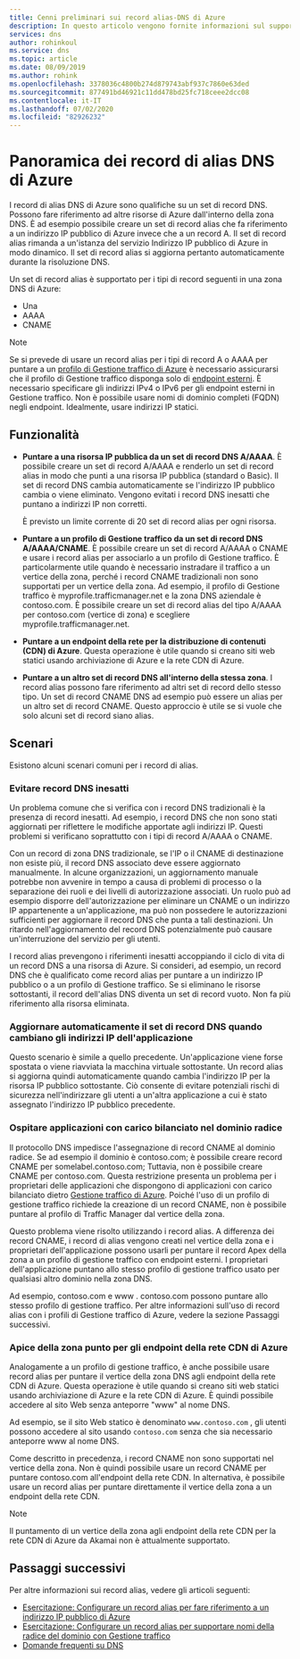 ```yaml
---
title: Cenni preliminari sui record alias-DNS di Azure
description: In questo articolo vengono fornite informazioni sul supporto per i record alias in Microsoft Azure DNS.
services: dns
author: rohinkoul
ms.service: dns
ms.topic: article
ms.date: 08/09/2019
ms.author: rohink
ms.openlocfilehash: 3378036c4800b274d879743abf937c7860e63ded
ms.sourcegitcommit: 877491bd46921c11dd478bd25fc718ceee2dcc08
ms.contentlocale: it-IT
ms.lasthandoff: 07/02/2020
ms.locfileid: "82926232"
---
```

# <a name="azure-dns-alias-records-overview"></a>Panoramica dei record di alias DNS di Azure

I record di alias DNS di Azure sono qualifiche su un set di record DNS. Possono fare riferimento ad altre risorse di Azure dall'interno della zona DNS. È ad esempio possibile creare un set di record alias che fa riferimento a un indirizzo IP pubblico di Azure invece che a un record A. Il set di record alias rimanda a un'istanza del servizio Indirizzo IP pubblico di Azure in modo dinamico. Il set di record alias si aggiorna pertanto automaticamente durante la risoluzione DNS.

Un set di record alias è supportato per i tipi di record seguenti in una zona DNS di Azure: 

- Una
- AAAA
- CNAME

> [!NOTE]
> Se si prevede di usare un record alias per i tipi di record A o AAAA per puntare a un [profilo di Gestione traffico di Azure](../traffic-manager/quickstart-create-traffic-manager-profile.md) è necessario assicurarsi che il profilo di Gestione traffico disponga solo di [endpoint esterni](../traffic-manager/traffic-manager-endpoint-types.md#external-endpoints). È necessario specificare gli indirizzi IPv4 o IPv6 per gli endpoint esterni in Gestione traffico. Non è possibile usare nomi di dominio completi (FQDN) negli endpoint. Idealmente, usare indirizzi IP statici.

## <a name="capabilities"></a>Funzionalità

- **Puntare a una risorsa IP pubblica da un set di record DNS A/AAAA**. È possibile creare un set di record A/AAAA e renderlo un set di record alias in modo che punti a una risorsa IP pubblica (standard o Basic). Il set di record DNS cambia automaticamente se l'indirizzo IP pubblico cambia o viene eliminato. Vengono evitati i record DNS inesatti che puntano a indirizzi IP non corretti.

   È previsto un limite corrente di 20 set di record alias per ogni risorsa.

- **Puntare a un profilo di Gestione traffico da un set di record DNS A/AAAA/CNAME**. È possibile creare un set di record A/AAAA o CNAME e usare i record alias per associarlo a un profilo di Gestione traffico. È particolarmente utile quando è necessario instradare il traffico a un vertice della zona, perché i record CNAME tradizionali non sono supportati per un vertice della zona. Ad esempio, il profilo di Gestione traffico è myprofile.trafficmanager.net e la zona DNS aziendale è contoso.com. È possibile creare un set di record alias del tipo A/AAAA per contoso.com (vertice di zona) e scegliere myprofile.trafficmanager.net.
- **Puntare a un endpoint della rete per la distribuzione di contenuti (CDN) di Azure**. Questa operazione è utile quando si creano siti web statici usando archiviazione di Azure e la rete CDN di Azure.
- **Puntare a un altro set di record DNS all'interno della stessa zona**. I record alias possono fare riferimento ad altri set di record dello stesso tipo. Un set di record CNAME DNS ad esempio può essere un alias per un altro set di record CNAME. Questo approccio è utile se si vuole che solo alcuni set di record siano alias.

## <a name="scenarios"></a>Scenari

Esistono alcuni scenari comuni per i record di alias.

### <a name="prevent-dangling-dns-records"></a>Evitare record DNS inesatti

Un problema comune che si verifica con i record DNS tradizionali è la presenza di record inesatti. Ad esempio, i record DNS che non sono stati aggiornati per riflettere le modifiche apportate agli indirizzi IP. Questi problemi si verificano soprattutto con i tipi di record A/AAAA o CNAME.

Con un record di zona DNS tradizionale, se l'IP o il CNAME di destinazione non esiste più, il record DNS associato deve essere aggiornato manualmente. In alcune organizzazioni, un aggiornamento manuale potrebbe non avvenire in tempo a causa di problemi di processo o la separazione dei ruoli e dei livelli di autorizzazione associati. Un ruolo può ad esempio disporre dell'autorizzazione per eliminare un CNAME o un indirizzo IP appartenente a un'applicazione, ma può non possedere le autorizzazioni sufficienti per aggiornare il record DNS che punta a tali destinazioni. Un ritardo nell'aggiornamento del record DNS potenzialmente può causare un'interruzione del servizio per gli utenti.

I record alias prevengono i riferimenti inesatti accoppiando il ciclo di vita di un record DNS a una risorsa di Azure. Si consideri, ad esempio, un record DNS che è qualificato come record alias per puntare a un indirizzo IP pubblico o a un profilo di Gestione traffico. Se si eliminano le risorse sottostanti, il record dell'alias DNS diventa un set di record vuoto. Non fa più riferimento alla risorsa eliminata.

### <a name="update-dns-record-set-automatically-when-application-ip-addresses-change"></a>Aggiornare automaticamente il set di record DNS quando cambiano gli indirizzi IP dell'applicazione

Questo scenario è simile a quello precedente. Un'applicazione viene forse spostata o viene riavviata la macchina virtuale sottostante. Un record alias si aggiorna quindi automaticamente quando cambia l'indirizzo IP per la risorsa IP pubblico sottostante. Ciò consente di evitare potenziali rischi di sicurezza nell'indirizzare gli utenti a un'altra applicazione a cui è stato assegnato l'indirizzo IP pubblico precedente.

### <a name="host-load-balanced-applications-at-the-zone-apex"></a>Ospitare applicazioni con carico bilanciato nel dominio radice

Il protocollo DNS impedisce l'assegnazione di record CNAME al dominio radice. Se ad esempio il dominio è contoso.com; è possibile creare record CNAME per somelabel.contoso.com; Tuttavia, non è possibile creare CNAME per contoso.com.
Questa restrizione presenta un problema per i proprietari delle applicazioni che dispongono di applicazioni con carico bilanciato dietro [Gestione traffico di Azure](../traffic-manager/traffic-manager-overview.md). Poiché l'uso di un profilo di gestione traffico richiede la creazione di un record CNAME, non è possibile puntare al profilo di Traffic Manager dal vertice della zona.

Questo problema viene risolto utilizzando i record alias. A differenza dei record CNAME, i record di alias vengono creati nel vertice della zona e i proprietari dell'applicazione possono usarli per puntare il record Apex della zona a un profilo di gestione traffico con endpoint esterni. I proprietari dell'applicazione puntano allo stesso profilo di gestione traffico usato per qualsiasi altro dominio nella zona DNS.

Ad esempio, contoso.com e www \. contoso.com possono puntare allo stesso profilo di gestione traffico. Per altre informazioni sull'uso di record alias con i profili di Gestione traffico di Azure, vedere la sezione Passaggi successivi.

### <a name="point-zone-apex-to-azure-cdn-endpoints"></a>Apice della zona punto per gli endpoint della rete CDN di Azure

Analogamente a un profilo di gestione traffico, è anche possibile usare record alias per puntare il vertice della zona DNS agli endpoint della rete CDN di Azure. Questa operazione è utile quando si creano siti web statici usando archiviazione di Azure e la rete CDN di Azure. È quindi possibile accedere al sito Web senza anteporre "www" al nome DNS.

Ad esempio, se il sito Web statico è denominato `www.contoso.com` , gli utenti possono accedere al sito usando `contoso.com` senza che sia necessario anteporre www al nome DNS.

Come descritto in precedenza, i record CNAME non sono supportati nel vertice della zona. Non è quindi possibile usare un record CNAME per puntare contoso.com all'endpoint della rete CDN. In alternativa, è possibile usare un record alias per puntare direttamente il vertice della zona a un endpoint della rete CDN.

> [!NOTE]
> Il puntamento di un vertice della zona agli endpoint della rete CDN per la rete CDN di Azure da Akamai non è attualmente supportato.

## <a name="next-steps"></a>Passaggi successivi

Per altre informazioni sui record alias, vedere gli articoli seguenti:

- [Esercitazione: Configurare un record alias per fare riferimento a un indirizzo IP pubblico di Azure](tutorial-alias-pip.md)
- [Esercitazione: Configurare un record alias per supportare nomi della radice del dominio con Gestione traffico](tutorial-alias-tm.md)
- [Domande frequenti su DNS](https://docs.microsoft.com/azure/dns/dns-faq#alias-records)
